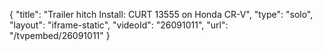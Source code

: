 {
    "title": "Trailer hitch Install: CURT 13555 on Honda CR-V",
    "type": "solo",
    "layout": "iframe-static",
    "videoId": "26091011",
    "url": "\/tvpembed\/26091011"
}